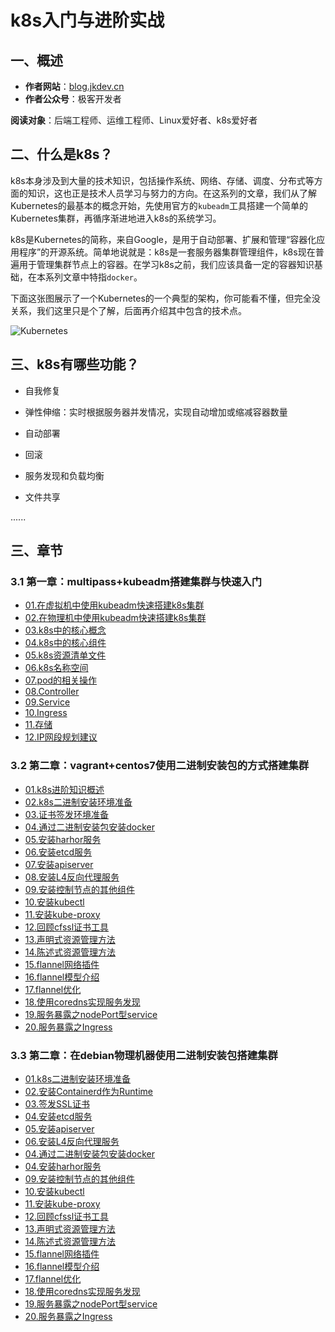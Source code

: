 # k8s入门与进阶实战

## 一、概述

- **作者网站**：[blog.jkdev.cn](https://blog.jkdev.cn)
- **作者公众号**：极客开发者

**阅读对象**：后端工程师、运维工程师、Linux爱好者、k8s爱好者

## 二、什么是k8s？

k8s本身涉及到大量的技术知识，包括操作系统、网络、存储、调度、分布式等方面的知识，这也正是技术人员学习与努力的方向。在这系列的文章，我们从了解Kubernetes的最基本的概念开始，先使用官方的`kubeadm`工具搭建一个简单的Kubernetes集群，再循序渐进地进入k8s的系统学习。

k8s是Kubernetes的简称，来自Google，是用于自动部署、扩展和管理“容器化应用程序”的开源系统。简单地说就是：k8s是一套服务器集群管理组件，k8s现在普遍用于管理集群节点上的容器。在学习k8s之前，我们应该具备一定的容器知识基础，在本系列文章中特指`docker`。

下面这张图展示了一个Kubernetes的一个典型的架构，你可能看不懂，但完全没关系，我们这里只是个了解，后面再介绍其中包含的技术点。

![Kubernetes](./img/01-kubernetes.png)

## 三、k8s有哪些功能？

- 自我修复

- 弹性伸缩：实时根据服务器并发情况，实现自动增加或缩减容器数量

- 自动部署

- 回滚

- 服务发现和负载均衡

- 文件共享

......

## 三、章节

### 3.1 第一章：multipass+kubeadm搭建集群与快速入门

- [01.在虚拟机中使用kubeadm快速搭建k8s集群](./01.basic/kb01-build_in_virtual.md)
- [02.在物理机中使用kubeadm快速搭建k8s集群](./01.basic/kb02-build_in_real.md)
- [03.k8s中的核心概念](./01.basic/kb03-conception.md)
- [04.k8s中的核心组件](./01.basic/kb04-compoents.md)
- [05.k8s资源清单文件](./01.basic/kb05-yaml.md)
- [06.k8s名称空间](./01.basic/kb06-namespace.md)
- [07.pod的相关操作](./01.basic/kb07-pod.md)
- [08.Controller](./01.basic/kb08-controller.md)
- [09.Service](./01.basic/kb09-service.md)
- [10.Ingress](./01.basic/kb10-ingress.md)
- [11.存储](./01.basic/kb11-storage.md)
- [12.IP网段规划建议](./01.basic/kb12-ip_suggestion.md)

### 3.2 第二章：vagrant+centos7使用二进制安装包的方式搭建集群

- [01.k8s进阶知识概述](./02.forward/f01-summary.md)
- [02.k8s二进制安装环境准备](./02.forward/f02-prepare.md)
- [03.证书签发环境准备](./02.forward/f03-sign-prepare.md)
- [04.通过二进制安装包安装docker](./02.forward/f04-install-docker.md)
- [05.安装harhor服务](./02.forward/f05-install-harbor.md)
- [06.安装etcd服务](./02.forward/f06-install-etcd.md)
- [07.安装apiserver](./02.forward/f07-install-apiserver.md)
- [08.安装L4反向代理服务](./02.forward/f08-install-agent-server.md)
- [09.安装控制节点的其他组件](./02.forward/f09-install-other-component.md)
- [10.安装kubectl](./02.forward/f10-install-kubelet.md)
- [11.安装kube-proxy](./02.forward/f11-install-kubeproxy.md)
- [12.回顾cfssl证书工具](./02.forward/f12-cfssl-review.md)
- [13.声明式资源管理方法](./02.forward/f13-kubectl-command.md)
- [14.陈述式资源管理方法](./02.forward/f14-kubectl-yaml.md)
- [15.flannel网络插件](./02.forward/f15-flannel-plugin.md)
- [16.flannel模型介绍](./02.forward/f16-flannel-model.md)
- [17.flannel优化](./02.forward/f16-flannel-optimize.md)
- [18.使用coredns实现服务发现](./02.forward/f18-coredns.md)
- [19.服务暴露之nodePort型service](./02.forward/f19-nodeport.md)
- [20.服务暴露之Ingress](./02.forward/f20-ingress.md)

### 3.3 第二章：在debian物理机器使用二进制安装包搭建集群

- [01.k8s二进制安装环境准备](./03.real_install/f01-prepare.md)
- [02.安装Containerd作为Runtime](./03.real_install/f02-install_containerd.md)
- [03.签发SSL证书](./03.real_install/f03-sign-prepare.md)
- [04.安装etcd服务](./03.real_install/f04-install-ectd.md)
- [05.安装apiserver](./03.real_install/f05-install-apiserver.md)
- [06.安装L4反向代理服务](./03.real_install/f06-install-agent-server.md)
- [04.通过二进制安装包安装docker](./03.real_install/f03-install-docker.md)
- [04.安装harhor服务](./03.real_install/f04-install-harbor.md)
- [09.安装控制节点的其他组件](./03.real_install/f09-install-other-component.md)
- [10.安装kubectl](./03.real_install/f10-install-kubelet.md)
- [11.安装kube-proxy](./03.real_install/f11-install-kubeproxy.md)
- [12.回顾cfssl证书工具](./03.real_install/f12-cfssl-review.md)
- [13.声明式资源管理方法](./03.real_install/f13-kubectl-command.md)
- [14.陈述式资源管理方法](./03.real_install/f14-kubectl-yaml.md)
- [15.flannel网络插件](./03.real_install/f15-flannel-plugin.md)
- [16.flannel模型介绍](./03.real_install/f16-flannel-model.md)
- [17.flannel优化](./03.real_install/f16-flannel-optimize.md)
- [18.使用coredns实现服务发现](./03.real_install/f18-coredns.md)
- [19.服务暴露之nodePort型service](./03.real_install/f19-nodeport.md)
- [20.服务暴露之Ingress](./03.real_install/f20-ingress.md)
